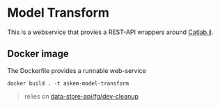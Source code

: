 # Model Transform
This is a webservice that provies a REST-API wrappers around [Catlab.jl](https://github.com/AlgebraicJulia/Catlab.jl). 


## Docker image
The Dockerfile provides a runnable web-service

```
docker build . -t askem-model-transform
```

> relies on [data-store-api/fg/dev-cleanup](https://github.com/DARPA-ASKEM/data-store-api/tree/fg/dev-cleanup)